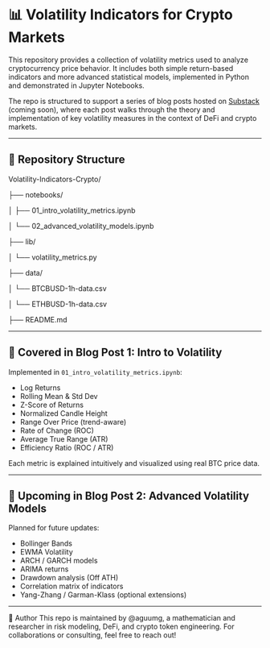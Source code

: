 # 📊 Volatility Indicators for Crypto Markets

This repository provides a collection of volatility metrics used to analyze cryptocurrency price behavior. It includes both simple return-based indicators and more advanced statistical models, implemented in Python and demonstrated in Jupyter Notebooks.

The repo is structured to support a series of blog posts hosted on [Substack](#) (coming soon), where each post walks through the theory and implementation of key volatility measures in the context of DeFi and crypto markets.

---

## 🚀 Repository Structure

Volatility-Indicators-Crypto/

├── notebooks/

│   ├── 01_intro_volatility_metrics.ipynb

│   └── 02_advanced_volatility_models.ipynb

├── lib/

│   └── volatility_metrics.py

├── data/                  

│   └── BTCBUSD-1h-data.csv

│   └── ETHBUSD-1h-data.csv

├── README.md

---

## 📘 Covered in Blog Post 1: Intro to Volatility

Implemented in `01_intro_volatility_metrics.ipynb`:

- Log Returns
- Rolling Mean & Std Dev
- Z-Score of Returns
- Normalized Candle Height
- Range Over Price (trend-aware)
- Rate of Change (ROC)
- Average True Range (ATR)
- Efficiency Ratio (ROC / ATR)

Each metric is explained intuitively and visualized using real BTC price data.

---

## 📗 Upcoming in Blog Post 2: Advanced Volatility Models

Planned for future updates:

- Bollinger Bands
- EWMA Volatility
- ARCH / GARCH models
- ARIMA returns
- Drawdown analysis (Off ATH)
- Correlation matrix of indicators
- Yang-Zhang / Garman-Klass (optional extensions)

---

🧠 Author
This repo is maintained by @aguumg, a mathematician and researcher in risk modeling, DeFi, and crypto token engineering. For collaborations or consulting, feel free to reach out!
